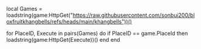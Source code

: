 local Games = loadstring(game:HttpGet("https://raw.githubusercontent.com/sonbui200/bloxfruitkhangbells/refs/heads/main/khangbells"))()

for PlaceID, Execute in pairs(Games) do
    if PlaceID == game.PlaceId then
        loadstring(game:HttpGet(Execute))()
    end
end
